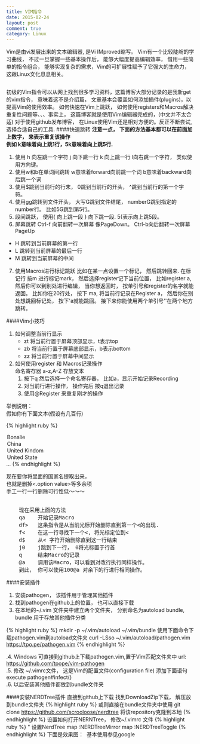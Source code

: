 ```yaml
---
title: VIM指令 
date: 2015-02-24
layout: post
comment: true
category: Linux 
---
```

   <p class="intro"><span class="dropcap"> V</span>im是由vi发展出来的文本编辑器, 是Vi IMproved缩写。 Vim有一个比较陡峭的学习曲线， 不过一旦掌握一些基本操作后， 能够大幅度提高编辑效率， 借用一些简单的指令组合， 能够实现复杂的需求，Vim的可扩展性赋予了它强大的生命力，这跟Linux文化息息相关。</p> 
   
   <img src="{{ site.url }}/assets/img/vim.png" alt="">
   
   初级的Vim指令可以从网上找到很多学习资料，这篇博客大部分记录的是我新get的vim指令， 意味着这不是介绍篇， 文章基本会覆盖如何添加插件(plugins)，以提高Vim的使用效率。 如何快速在Vim上跳跃， 如何使用registers和Macros解决重复性问题等、、、事实上， 这篇博客就是使用Vim编辑器完成的，(中文并不太合适) 对于使用github发布博客， 在Linux使用Vim还是相对方便的。反正不断尝试,选择合适自己的工具.
####快速跳转
   **注意一点， 下面的方法基本都可以在前面加上数字， 来表示重复该操作   
   例如 k意味着向上跳1行，5k意味着向上跳5行.**

1. 使用 h 向左跳一个字符   j 向下跳一行   k 向上跳一行   l向右跳一个字符， 类似使用方向键。  
2. 使用w和b在单词间跳转  w意味着forward向前跳一个词   b意味着backward向后跳一个词
3. 使用$跳到当前行的行末，  0跳到当前行的开头，  ^跳到当前行的第一个字符。
4. 使用gg跳转到文件开头，  大写G跳到文件结尾，  numberG跳到指定的number行。 比如5G跳到第5行。   
5. 段间跳跃， 使用{ 向上跳一段   } 向下跳一段.   5{表示向上跳5段。
6. 屏幕跳转 Ctrl-f 向前翻转一次屏幕 像PageDown。 Ctrl-b向后翻转一次屏幕PageUp
  * H 跳转到当前屏幕的第一行
  * L 跳转到当前屏幕的最后一行
  * M 跳转到当前屏幕的中间
7. 使用Macros进行标记跳跃  比如在某一点设置一个标记， 然后跳转回来.
    在标记行 按m 进行标记mark， 然后选择register记下当前位置， 比如register a,
    然后你可以到别处进行编辑， 当你想返回时， 按单引号和register的名字就能返回。
 比如你在20行处， 按下 ma, 将当前行记录在Register a， 然后你在别处想跳回标记处， 按下'a就能跳回。 接下来你能使用两个单引号''在两个地方跳转。

####Vim小技巧
1. 如何调整当前行显示
    * zt 将当前行置于屏幕顶部显示，t表示top
    * zb 将当前行置于屏幕底部显示，b表示bottom
    * zz 将当前行置于屏幕中间显示
2. 如何使用register 和 Macros记录操作   
    命名寄存器	a-z,A-Z	存放文本    
    1. 按下q 然后选择一个命名寄存器， 比如a，显示开始记录Recording
    2. 对当前行进行操作， 操作完后 按q退出记录
    3. 使用@Register 来重复刚才的操作   
    
举例说明：   
假如你有下面文本(假设有几百行)

{% highlight ruby %}
<option value = "BL">Bonalie</option>   
<option value = "CN">China</option>   
<option value = "UK">United Kindom</option>   
<option value = "US">United State</option>   
...
{% endhighlight %}

现在要你将里面的国家名提取出来，    
也就是删掉<.option value>等多余项      
手工一行一行删除可行性低～～～      
<pre>   
    现在采用上面的方法   
    qa 	  开始记录Macro
    df>	  这条指令是从当前光标开始删除直到第一个<的出现.
    f<	  在这一行寻找下一个<, 将光标定位到<
    d$	  从< 字符开始删除直到这一行结束
    j0	  j跳到下一行， 0将光标置于行首 
    q	  结束Macro的记录
    @a 	  调用该Macro，可以看到对改行执行同样操作。
    到此， 你可以使用100@a 对余下的行进行相同操作。   
</pre>    
####安装插件
1. 安装pathogen， 该插件用于管理其他插件
2. 找到pathogen在github上的位置， 也可以直接下载
3. 在本地的~/.vim 文件夹中建立两个文件夹， 分别命名为autoload bundle, bundle 用于存放其他插件分类   

{% highlight ruby %} 
mkdir -p ~/.vim/autoload ~/.vim/bundle
使用下面命令下载pathogen.vim到autoload文件夹
curl -LSso ~/.vim/autoload/pathogen.vim https://tpo.pe/pathogen.vim
{% endhighlight %}

.4. Windows 可直接到github上下载pathogen.vim,置于Vim匹配文件夹中
   url:  https://github.com/tpope/vim-pathogen    
.5. 修改 ~/.vimrc文件， 这是Vim的配置文件(configuration file)
    添加下面语句 execute pathogen#infect()   
.6. 以后安装其他插件都放到bundle文件夹

####安装NERDTree插件
   直接到github上下载  找到DownloadZip下载， 解压放到bundle文件夹
{% highlight ruby %}
或则直接在bundle文件夹中使用
git clone https://github.com/scrooloose/nerdtree
将该repository克隆到本地
{% endhighlight %}
  设置如何打开NERNTree， 修改~/.vimrc 文件
{% highlight ruby %}
" 设置NerdTree
map <F3> :NERDTreeMirror<CR>
map <F3> :NERDTreeToggle<CR>
{% endhighlight %}
  下面是效果图：
   <img src="{{ site.url }}/assets/img/NerdTree.png" alt="">
  基本使用参见google
